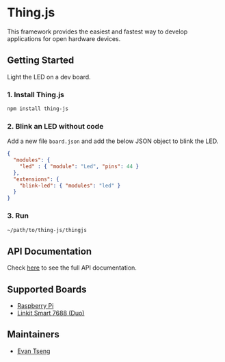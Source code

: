 # Thing.js
This framework provides the easiest and fastest way to develop applications for open hardware devices.

## Getting Started
Light the LED on a dev board.

### 1. Install Thing.js
```sh
npm install thing-js
```

### 2. Blink an LED without code
Add a new file `board.json` and add the below JSON object to blink the LED.
```json
{
  "modules": {
    "led" : { "module": "Led", "pins": 44 }
  },
  "extensions": {
    "blink-led": { "modules": "led" }
  }
}
```

### 3. Run
```sh
~/path/to/thing-js/thingjs
```

## API Documentation
Check [here][api-doc] to see the full API documentation.

## Supported Boards
* [Raspberry Pi][rpi]
* [Linkit Smart 7688 (Duo)][linkit7688]

## Maintainers
* [Evan Tseng](http://evanxd.io)

[api-doc]: https://thing-js.github.io/doc
[rpi]: https://www.raspberrypi.org
[linkit7688]: https://labs.mediatek.com/site/global/developer_tools/mediatek_linkit_smart_7688/whatis_7688/index.gsp
